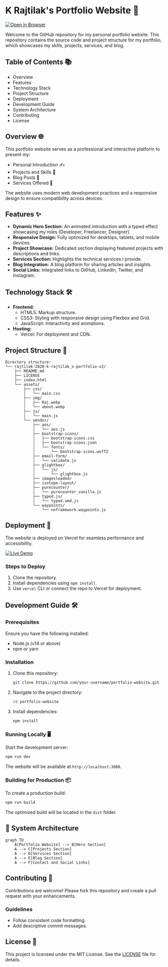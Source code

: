 # K Rajtilak's Portfolio Website 🌟

[![Open in Browser](https://img.shields.io/badge/Status%20-Live-brightgreen?style=for-the-badge&logo=googlechrome)](https://krajtilak.vercel.app)

Welcome to the GitHub repository for my personal portfolio website. This repository contains the source code and project structure for my portfolio, which showcases my skills, projects, services, and blog.

## Table of Contents 📚
- Overview
- Features
- Technology Stack
- Project Structure
- Deployment
- Development Guide
- System Architecture
- Contributing
- License

## Overview 🌐
This portfolio website serves as a professional and interactive platform to present my:
- Personal Introduction ✍️
- Projects and Skills 🚀
- Blog Posts 📝
- Services Offered 💼

The website uses modern web development practices and a responsive design to ensure compatibility across devices.

## Features ✨
- **Dynamic Hero Section:** An animated introduction with a typed effect showcasing my roles (Developer, Freelancer, Designer).
- **Responsive Design:** Fully optimized for desktops, tablets, and mobile devices.
- **Project Showcase:** Dedicated section displaying featured projects with descriptions and links.
- **Services Section:** Highlights the technical services I provide.
- **Blog Integration:** A blog platform for sharing articles and insights.
- **Social Links:** Integrated links to GitHub, LinkedIn, Twitter, and Instagram.

## Technology Stack 🛠️
- **Frontend:**
  - HTML5: Markup structure.
  - CSS3: Styling with responsive design using Flexbox and Grid.
  - JavaScript: Interactivity and animations.
- **Hosting:**
  - Vercel: For deployment and CDN.

## Project Structure 📂
```plaintext
Directory structure:
└── rajtilak-2020-k-rajtilak_s-portfolio-v2/
    ├── README.md
    ├── LICENSE
    ├── index.html
    └── assets/
        ├── css/
        │   └── main.css
        ├── img/
        │   ├── Raj.webp
        │   └── about.webp
        ├── js/
        │   └── main.js
        └── vendor/
            ├── aos/
            │   └── aos.js
            ├── bootstrap-icons/
            │   ├── bootstrap-icons.css
            │   ├── bootstrap-icons.json
            │   └── fonts/
            │       └── bootstrap-icons.woff2
            ├── email-form/
            │   └── validate.js
            ├── glightbox/
            │   └── js/
            │       └── glightbox.js
            ├── imagesloaded/
            ├── isotope-layout/
            ├── purecounter/
            │   └── purecounter_vanilla.js
            ├── typed.js/
            │   └── typed.umd.js
            └── waypoints/
                └── noframework.waypoints.js

```

## Deployment 🚀
The website is deployed on Vercel for seamless performance and accessibility. 

[![Live Demo](https://img.shields.io/badge/Vercel-black?style=for-the-badge&logo=vercel)](https://krajtilak.vercel.app)

### Steps to Deploy
1. Clone the repository.
2. Install dependencies using `npm install`.
3. Use `vercel` CLI or connect the repo to Vercel for deployment.

## Development Guide 🛠️
### Prerequisites
Ensure you have the following installed:
- Node.js (v14 or above)
- npm or yarn

### Installation
1. Clone this repository:
   ```bash
   git clone https://github.com/your-username/portfolio-website.git
   ```
2. Navigate to the project directory:
   ```bash
   cd portfolio-website
   ```
3. Install dependencies:
   ```bash
   npm install
   ```

### Running Locally 🖥️
Start the development server:
```bash
npm run dev
```
The website will be available at `http://localhost:3000`.

### Building for Production 📦
To create a production build:
```bash
npm run build
```
The optimized build will be located in the `dist` folder.

## 🔧 System Architecture

```mermaid
graph TD
    A[Portfolio Website] --> B[Hero Section]
    A --> C[Projects Section]
    A --> D[Services Section]
    A --> E[Blog Section]
    A --> F[Contact and Social Links]
```


## Contributing 🤝
Contributions are welcome! Please fork this repository and create a pull request with your enhancements. 

### Guidelines
- Follow consistent code formatting.
- Add descriptive commit messages.

## License 📄
This project is licensed under the MIT License. See the [LICENSE](LICENSE) file for details.
